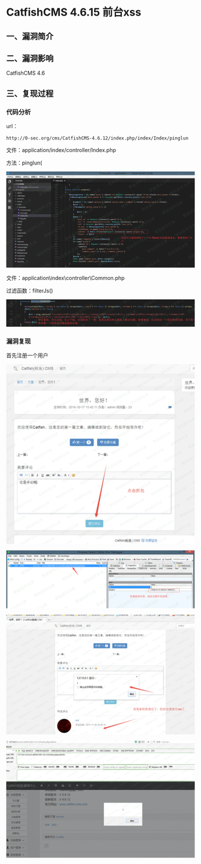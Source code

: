 CatfishCMS 4.6.15 前台xss
=========================

一、漏洞简介
------------

二、漏洞影响
------------

CatfishCMS 4.6

三、复现过程
------------

### 代码分析

url：

    http://0-sec.org/cms/CatfishCMS-4.6.12/index.php/index/Index/pinglun

文件：application/index/controller/Index.php

方法：pinglun(

![](./.resource/CatfishCMS4.6.15前台xss/media/rId25.png)

文件：application\\index\\controller\\Common.php

过滤函数：filterJs()

![](./.resource/CatfishCMS4.6.15前台xss/media/rId26.png)

### 漏洞复现

首先注册一个用户

![](./.resource/CatfishCMS4.6.15前台xss/media/rId28.png)

![](./.resource/CatfishCMS4.6.15前台xss/media/rId29.png)

![](./.resource/CatfishCMS4.6.15前台xss/media/rId30.png)

![](./.resource/CatfishCMS4.6.15前台xss/media/rId31.png)
